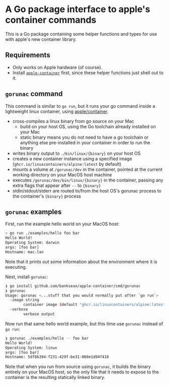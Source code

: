 # A Go package interface to apple's container commands

This is a Go package containing some helper functions and types for use with apple's new container library.

## Requirements
- Only works on Apple hardware (of course).
- Install [`apple-container`](https://github.com/apple/container) first, since these helper functions just shell out to it. 

## `gorunac` command

This command is similar to `go run`, but it runs your go command inside a lightweight linux container, using [apple/container](https://github.com/apple/container).

- cross-compiles a linux binary from go source on your Mac
  - build on your host OS, using the Go toolchain already installed on your Mac
  - static binary means you do not need to have a go toolchain or anything else pre-installed in your container in order to run the binary
- writes binary output to `./bin/linux/{binary}` on your host OS
- creates a new container instance using a specified image (`ghcr.io/linuxcontainers/alpine:latest` by default)
- mounts a volume at `/gorunac/dev` in the container, pointed at the current working directory on your MacOS host machine
- executes `/gorunac/dev/bin/linux/{binary}` in the container, passing any extra flags that appear after `--` to `{binary}`
- stdin/stdout/stderr are routed to/from the host OS's gorunac process to the container's `{binary}` process

## `gorunac` examples

First, run the example hello world on your MacOS host:

```sh
> go run ./examples/hello foo bar
Hello World!
Operating System: darwin
args: [foo bar]
Hostname: mac.lan
```
Note that it prints out some information about the environment where it is executing.

Next, install `gorunac`:

```sh
❯ go install github.com/banksean/apple-container/cmd/gorunac
❯ gorunac
Usage: gorunac <...stuff that you would normally put after `go run`>
  -image string
        container image (default "ghcr.io/linuxcontainers/alpine:latest")
  -verbose
        verbose output
```

Now run that same hello world example, but this time use `gorunac` instead of `go run`:

```sh
❯ gorunac ./examples/hello -- foo bar
Hello World!                     
Operating System: linux
args: [foo bar]
Hostname: 5df8b394-f231-429f-be31-060e1d94f418
```

Note that when you run from source using `gorunac`, it builds the binary entirely on your MacOS host, so the only file that it needs to expose to the container is the resulting statically linked binary.

